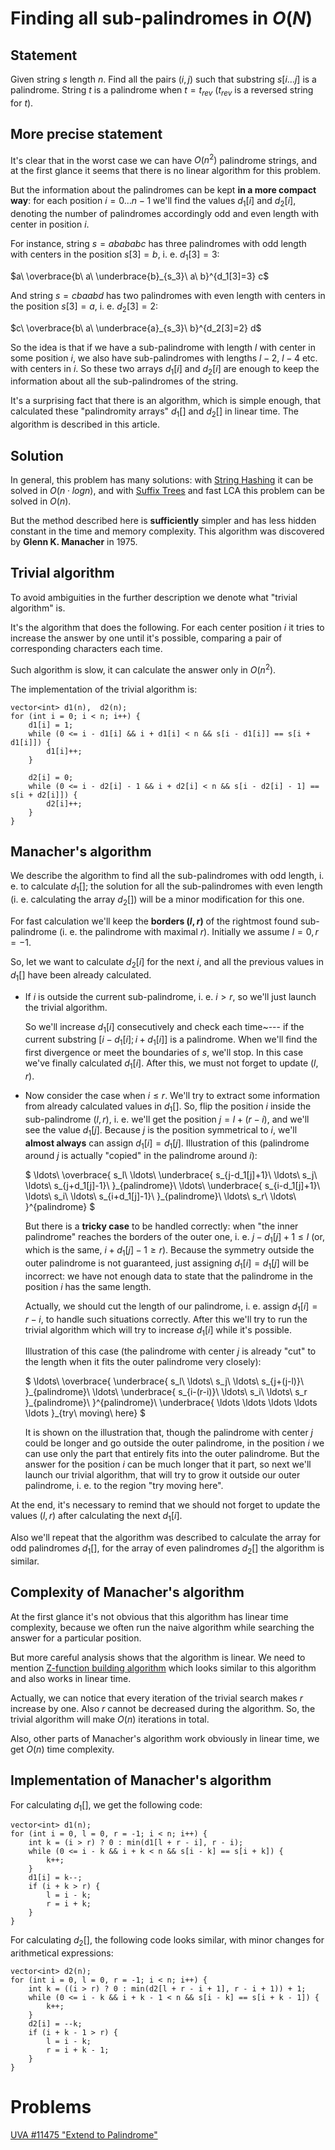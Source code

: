 <!--?title Finding all sub-palindromes in O(N)-->

# Finding all sub-palindromes in $O(N)$

## Statement

Given string $s$ length $n$. Find all the pairs $(i, j)$ such that substring $s[i\dots j]$ is a palindrome. String $t$ is a palindrome when $t = t_{rev}$ ($t_{rev}$ is a reversed string for $t$).

## More precise statement

It's clear that in the worst case we can have $O(n^2)$ palindrome strings, and at the first glance it seems that there is no linear algorithm for this problem.

But the information about the palindromes can be kept **in a more compact way**: for each position $i = 0\dots n-1$ we'll find the values $d_1[i]$ and $d_2[i]$, denoting the number of palindromes accordingly odd and even length with center in position $i$.

For instance, string $s = abababc$ has three palindromes with odd length with centers in the position $s[3] = b$, i. e. $d_1[3] = 3$:

$a\ \overbrace{b\ a\ \underbrace{b}_{s_3}\ a\ b}^{d_1[3]=3} c$

And string $s = cbaabd$ has two palindromes with even length with centers in the position $s[3] = a$, i. e. $d_2[3] = 2$:

$c\ \overbrace{b\ a\ \underbrace{a}_{s_3}\ b}^{d_2[3]=2} d$

So the idea is that if we have a sub-palindrome with length $l$ with center in some position $i$, we also have sub-palindromes with lengths $l-2$, $l-4$ etc. with centers in $i$. So these two arrays $d_1[i]$ and $d_2[i]$ are enough to keep the information about all the sub-palindromes of the string.

It's a surprising fact that there is an algorithm, which is simple enough, that calculated these "palindromity arrays" $d_1[]$ and $d_2[]$ in linear time. The algorithm is described in this article.

## Solution

In general, this problem has many solutions: with [String Hashing](/string/string-hashing.html) it can be solved in $O(n\cdot log n)$, and with [Suffix Trees](/string/suffix-tree-ukkonen.html) and fast LCA this problem can be solved in $O(n)$.

But the method described here is **sufficiently** simpler and has less hidden constant in the time and memory complexity. This algorithm was discovered by **Glenn K. Manacher** in 1975.

## Trivial algorithm

To avoid ambiguities in the further description we denote what "trivial algorithm" is.

It's the algorithm that does the following. For each center position $i$ it tries to increase the answer by one until it's possible, comparing a pair of corresponding characters each time.

Such algorithm is slow, it can calculate the answer only in $O(n^2)$.

The implementation of the trivial algorithm is:

~~~~~
vector<int> d1(n),  d2(n);
for (int i = 0; i < n; i++) {
    d1[i] = 1;
    while (0 <= i - d1[i] && i + d1[i] < n && s[i - d1[i]] == s[i + d1[i]]) {
        d1[i]++;
    }
    
    d2[i] = 0;
    while (0 <= i - d2[i] - 1 && i + d2[i] < n && s[i - d2[i] - 1] == s[i + d2[i]]) {
        d2[i]++;
    }
}
~~~~~

## Manacher's algorithm

We describe the algorithm to find all the sub-palindromes with odd length, i. e. to calculate $d_1[]$; the solution for all the sub-palindromes with even length (i. e. calculating the array $d_2[]$) will be a minor modification for this one.

For fast calculation we'll keep the **borders $(l, r)$** of the rightmost found sub-palindrome (i. e. the palindrome with maximal $r$). Initially we assume $l = 0, r = -1$.

So, let we want to calculate $d_2[i]$ for the next $i$, and all the previous values in $d_1[]$ have been already calculated.

* If $i$ is outside the current sub-palindrome, i. e. $i > r$, so we'll just launch the trivial algorithm.
    
    So we'll increase $d_1[i]$ consecutively and check each time~--- if the current substring $[i - d_1[i]; i + d_1[i]]$ is a palindrome. When we'll find the first divergence or meet the boundaries of $s$, we'll stop. In this case we've finally calculated $d_1[i]$. After this, we must not forget to update $(l, r)$.

* Now consider the case when $i \le r$. We'll try to extract some information from already calculated values in $d_1[]$. So, flip the position $i$ inside the sub-palindrome $(l, r)$, i. e. we'll get the position $j = l + (r - i)$, and we'll see the value $d_1[j]$. Because $j$ is the position symmetrical to $i$, we'll **almost always** can assign $d_1[i] = d_1[j]$. Illustration of this (palindrome around $j$ is actually "copied" in the palindrome around $i$):
    
    $
    \ldots\ 
    \overbrace{
        s\_l\ \ldots\ 
        \underbrace{
            s\_{j-d_1[j]+1}\ \ldots\ s_j\ \ldots\ s\_{j+d_1[j]-1}\ 
        }\_{palindrome}\ 
        \ldots\ 
        \underbrace{
            s\_{i-d_1[j]+1}\ \ldots\ s_i\ \ldots\ s\_{i+d_1[j]-1}\ 
        }\_{palindrome}\ 
        \ldots\ s_r\ \ldots\ 
    }^{palindrome}
    $
    
    But there is a **tricky case** to be handled correctly: when "the inner palindrome" reaches the borders of the outer one, i. e. $j - d_1[j] + 1 \le l$ (or, which is the same, $i + d_1[j] - 1 \ge r$). Because the symmetry outside the outer palindrome is not guaranteed, just assigning $d_1[i] = d_1[j]$ will be incorrect: we have not enough data to state that the palindrome in the position $i$ has the same length.
    
    Actually, we should cut the length of our palindrome, i. e. assign $d_1[i] = r - i$, to handle such situations correctly. After this we'll try to run the trivial algorithm which will try to increase $d_1[i]$ while it's possible.
    
    Illustration of this case (the palindrome with center $j$ is already "cut" to the length when it fits the outer palindrome very closely):
    
    $
    \ldots\ 
    \overbrace{
        \underbrace{
            s_l\ \ldots\ s_j\ \ldots\ s_{j+(j-l)}\ 
        }\_{palindrome}\ 
        \ldots\ 
        \underbrace{
            s_{i-(r-i)}\ \ldots\ s_i\ \ldots\ s_r
        }\_{palindrome}\ 
    }^{palindrome}\ 
    \underbrace{
        \ldots \ldots \ldots \ldots \ldots
    }\_{try\ moving\ here}
    $
    
    It is shown on the illustration that, though the palindrome with center $j$ could be longer and go outside the outer palindrome, in the position $i$ we can use only the part that entirely fits into the outer palindrome. But the answer for the position $i$ can be much longer that it part, so next we'll launch our trivial algorithm, that will try to grow it outside our outer palindrome, i. e. to the region "try moving here".

At the end, it's necessary to remind that we should not forget to update the values $(l, r)$ after calculating the next $d_1[i]$.

Also we'll repeat that the algorithm was described to calculate the array for odd palindromes $d_1[]$, for the array of even palindromes $d_2[]$ the algorithm is similar.

## Complexity of Manacher's algorithm

At the first glance it's not obvious that this algorithm has linear time complexity, because we often run the naive algorithm while searching the answer for a particular position.

But more careful analysis shows that the algorithm is linear. We need to mention [Z-function building algorithm](/string/z-function.html) which looks similar to this algorithm and also works in linear time.

Actually, we can notice that every iteration of the trivial search makes $r$ increase by one. Also $r$ cannot be decreased during the algorithm. So, the trivial algorithm will make $O(n)$ iterations in total.

Also, other parts of Manacher's algorithm work obviously in linear time, we get $O(n)$ time complexity.

## Implementation of Manacher's algorithm

For calculating $d_1[]$, we get the following code:

~~~~~
vector<int> d1(n);
for (int i = 0, l = 0, r = -1; i < n; i++) {
    int k = (i > r) ? 0 : min(d1[l + r - i], r - i);
    while (0 <= i - k && i + k < n && s[i - k] == s[i + k]) {
        k++;
    }
    d1[i] = k--;
    if (i + k > r) {
        l = i - k;
        r = i + k;
    }
}
~~~~~

For calculating $d_2[]$, the following code looks similar, with minor changes for arithmetical expressions:

~~~~~
vector<int> d2(n);
for (int i = 0, l = 0, r = -1; i < n; i++) {
    int k = ((i > r) ? 0 : min(d2[l + r - i + 1], r - i + 1)) + 1;
    while (0 <= i - k && i + k - 1 < n && s[i - k] == s[i + k - 1]) {
        k++;
    }
    d2[i] = --k;
    if (i + k - 1 > r) {
        l = i - k;
        r = i + k - 1;
    }
}
~~~~~

# Problems

[UVA #11475 "Extend to Palindrome"](https://uva.onlinejudge.org/index.php?option=com_onlinejudge&Itemid=8&page=show_problem&problem=2470)
